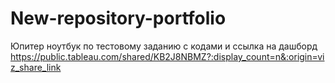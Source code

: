 # New-repository-portfolio
Юпитер ноутбук по тестовому заданию с кодами  и ссылка на дашборд
https://public.tableau.com/shared/KB2J8NBMZ?:display_count=n&:origin=viz_share_link

